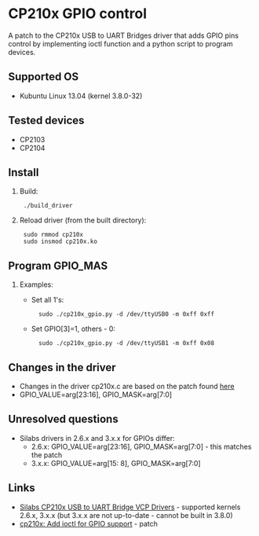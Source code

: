 # CP210x GPIO control
A patch to the CP210x USB to UART Bridges driver that adds GPIO pins control by implementing ioctl function and a python script to program devices.

## Supported OS
* Kubuntu Linux 13.04 (kernel 3.8.0-32)

## Tested devices
* CP2103
* CP2104

## Install
1. Build:

        ./build_driver

2. Reload driver (from the built directory):

        sudo rmmod cp210x
        sudo insmod cp210x.ko

## Program GPIO_MAS
1. Examples:
    * Set all 1's:

            sudo ./cp210x_gpio.py -d /dev/ttyUSB0 -m 0xff 0xff

    * Set GPIO[3]=1, others - 0:
    
            sudo ./cp210x_gpio.py -d /dev/ttyUSB1 -m 0xff 0x08
    
## Changes in the driver
* Changes in the driver cp210x.c are based on the patch found [here](https://lkml.org/lkml/2012/5/1/2)
* GPIO_VALUE=arg[23:16], GPIO_MASK=arg[7:0]

## Unresolved questions
* Silabs drivers in 2.6.x and 3.x.x for GPIOs differ: 
    * 2.6.x: GPIO_VALUE=arg[23:16], GPIO_MASK=arg[7:0] - this matches the patch
    * 3.x.x: GPIO_VALUE=arg[15: 8], GPIO_MASK=arg[7:0]

## Links
* [Silabs CP210x USB to UART Bridge VCP Drivers](http://www.silabs.com/products/mcu/pages/usbtouartbridgevcpdrivers.aspx) - supported kernels 2.6.x, 3.x.x (but 3.x.x are not up-to-date - cannot be built in 3.8.0)
* [cp210x: Add ioctl for GPIO support](https://lkml.org/lkml/2012/5/1/2) - patch